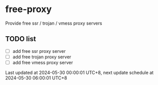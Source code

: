
# free-proxy
Provide free ssr / trojan / vmess proxy servers


## TODO list
- [ ] add free ssr proxy server
- [ ] add free trojan proxy server
- [ ] add free vmess proxy server

Last updated at 2024-05-30 00:00:01 UTC+8, next update schedule at 2024-05-30 06:00:01 UTC+8


